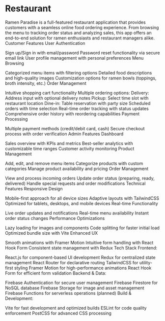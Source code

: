 # Restaurant
Ramen Paradise is a full-featured restaurant application that provides customers with a seamless online food ordering experience. From browsing the menu to tracking order status and analyzing sales, this app offers an end-to-end solution for ramen enthusiasts and restaurant managers alike.
Customer Features
User Authentication

Sign up/Sign in with email/password
Password reset functionality via secure email link
User profile management with personal preferences
Menu Browsing

Categorized menu items with filtering options
Detailed food descriptions and high-quality images
Customization options for ramen bowls (toppings, broth intensity, etc.)
Order Management

Intuitive shopping cart functionality
Multiple ordering options:
Delivery: Address input with optional delivery notes
Pickup: Select time slot with restaurant location
Dine-in: Table reservation with party size
Scheduled orders with time selection
Real-time order tracking with status updates
Comprehensive order history with reordering capabilities
Payment Processing

Multiple payment methods (credit/debit card, cash)
Secure checkout process with order verification
Admin Features
Dashboard

Sales overview with KPIs and metrics
Best-seller analytics with customizable time ranges
Customer activity monitoring
Product Management

Add, edit, and remove menu items
Categorize products with custom categories
Manage product availability and pricing
Order Management

View and process incoming orders
Update order status (preparing, ready, delivered)
Handle special requests and order modifications
Technical Features
Responsive Design

Mobile-first approach for all device sizes
Adaptive layouts with TailwindCSS
Optimized for tablets, desktops, and mobile devices
Real-time Functionality

Live order updates and notifications
Real-time menu availability
Instant order status changes
Performance Optimizations

Lazy loading for images and components
Code splitting for faster initial load
Optimized bundle size with Vite
Enhanced UX

Smooth animations with Framer Motion
Intuitive form handling with React Hook Form
Consistent state management with Redux
Tech Stack
Frontend:

React.js for component-based UI development
Redux for centralized state management
React Router for declarative routing
TailwindCSS for utility-first styling
Framer Motion for high-performance animations
React Hook Form for efficient form validation
Backend & Data:

Firebase Authentication for secure user management
Firebase Firestore for NoSQL database
Firebase Storage for image and asset management
Firebase Functions for serverless operations (planned)
Build & Development:

Vite for fast development and optimized builds
ESLint for code quality enforcement
PostCSS for advanced CSS processing
